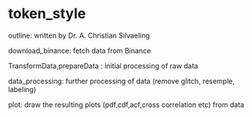 # token_style

outline: written by Dr. A. Christian Silvaeling

download_binance: fetch data from Binance

TransformData,prepareData : initial processing of raw data

data_processing: further processing of data (remove glitch, resemple, labeling) 

plot: draw the resulting plots (pdf,cdf,acf,cross correlation etc) from data
